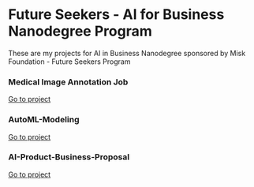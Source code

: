 # Future Seekers - AI for Business Nanodegree Program
These are my projects for AI in Business Nanodegree sponsored by Misk Foundation - Future Seekers Program


### Medical Image Annotation Job
[Go to project](https://github.com/Lejaah/Medical-Image-Annotation-Job)

### AutoML-Modeling 
[Go to project](https://github.com/Lejaah/AutoML-Modeling)

### AI-Product-Business-Proposal 
[Go to project](https://github.com/Lejaah/AI-Product-Business-Proposal)
